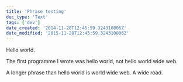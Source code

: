 ```yaml
---
title: 'Phrase testing'
doc_type: 'Text'
tags: ['dev']
date_created: '2014-11-28T12:45:59.324310806Z'
date_modified: '2015-11-28T12:45:59.324310806Z'
---
```


Hello world.

The first programme I wrote was hello world, not hello world wide web.

A longer phrase than hello world is world wide web. A wide road.